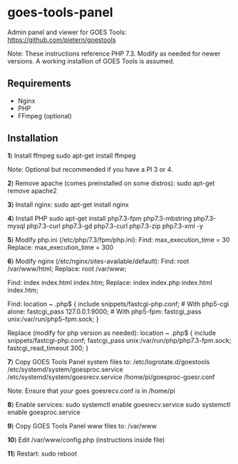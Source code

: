 # goes-tools-panel

Admin panel and viewer for GOES Tools: https://github.com/pietern/goestools

Note: These instructions reference PHP 7.3. Modify as needed for newer versions. A working installion of GOES Tools is assumed.
## Requirements
* Nginx
* PHP
* FFmpeg (optional)

## Installation
**1**) Install ffmpeg
sudo apt-get install ffmpeg

Note: Optional but recommended if you have a PI 3 or 4.

**2**) Remove apache (comes preinstalled on some distros):
sudo apt-get remove apache2

**3**) Install nginx:
sudo apt-get install nginx

**4**) Install PHP
sudo apt-get install php7.3-fpm php7.3-mbstring php7.3-mysql php7.3-curl php7.3-gd php7.3-curl php7.3-zip php7.3-xml -y

**5**) Modify php.ini (/etc/php/7.3/fpm/php.ini):
Find: max_execution_time = 30
Replace: max_execution_time = 300

**6**) Modify nginx (/etc/nginx/sites-available/default):
Find: root /var/www/html;
Replace: root /var/www;

Find: index index.html index.htm;
Replace: index index.php index.html index.htm;

Find:
       location ~ \.php$ {
       include snippets/fastcgi-php.conf;
               # With php5-cgi alone:
               fastcgi_pass 127.0.0.1:9000;
               # With php5-fpm:
               fastcgi_pass unix:/var/run/php5-fpm.sock;
        }

Replace (modify for php version as needed):
	location ~ \.php$ {
       	include snippets/fastcgi-php.conf;
		fastcgi_pass unix:/var/run/php/php7.3-fpm.sock;
		fastcgi_read_timeout 300; 
       }

**7**) Copy GOES Tools Panel system files to:
/etc/logrotate.d/goestools
/etc/systemd/system/goesproc.service
/etc/systemd/system/goesrecv.service
/home/pi/goesproc-goesr.conf

Note: Ensure that *your* goes goesrecv.conf is in /home/pi

**8**) Enable services:
sudo systemctl enable goesrecv.service
sudo systemctl enable goesproc.service

**9**) Copy GOES Tools Panel www files to:
/var/www

**10**) Edit /var/www/config.php (instructions inside file)

**11**) Restart:
sudo reboot
